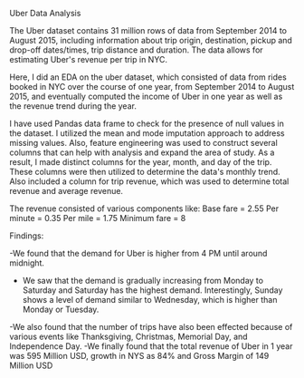 Uber Data Analysis

The Uber dataset contains 31 million rows of data from September 2014 to August
2015, including information about trip origin, destination, pickup and drop-off
dates/times, trip distance and duration. 
The data allows for estimating Uber's revenue per trip in NYC.

Here, I did an EDA on the uber dataset, which consisted of data from rides booked in
NYC over the course of one year, from September 2014 to August 2015, and eventually
computed the income of Uber in one year as well as the revenue trend during the year.

I have used Pandas data frame to check for the presence of null values in the dataset. I utilized the mean and mode imputation approach to address missing values.
Also, feature engineering was used to construct several columns that can help with analysis and expand the area of study. As a result, I made distinct columns for the year,
month, and day of the trip. These columns were then utilized to determine the data's monthly trend. Also included a column for trip revenue, which was used to determine total revenue and average revenue. 

The revenue consisted of various components like:
Base fare = 2.55
Per minute = 0.35
Per mile = 1.75
Minimum fare = 8

Findings:

-We found that the demand for Uber is higher from 4 PM until around midnight.

- We saw that the demand is gradually increasing from Monday to Saturday and Saturday has the highest demand. Interestingly, Sunday shows a level of demand similar to Wednesday, which is higher than Monday or Tuesday.

-We also found that the number of trips have also been effected because of various events like Thanksgiving, Christmas, Memorial Day, and Independence Day.
-We finally found that the total revenue of Uber in 1 year was 595 Million USD, growth in NYS as 84% and Gross Margin of 149 Million USD
